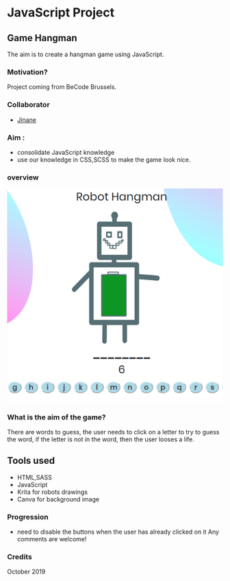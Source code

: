 # JavaScript Project
## Game Hangman
The aim is to create a hangman game using JavaScript.

### Motivation?
Project coming from BeCode Brussels.<br> 

### Collaborator
- [Jinane](https://github.com/Zjinane)


### Aim : 
- consolidate JavaScript knowledge
- use our knowledge in CSS,SCSS to make the game look nice.

### overview
![overview](assets/img/overview.png)

### What is the aim of the game?

There are words to guess, the user needs to click on a letter to try to guess the word, if the letter is not in the word, then the user looses a life.


## Tools used
- HTML,SASS
- JavaScript
- Krita for robots drawings
- Canva for background image

### Progression
- need to disable the buttons when the user has already clicked on it
Any comments are welcome!

### Credits 
October 2019 <br>